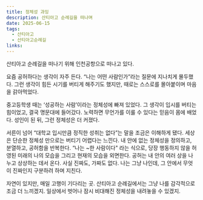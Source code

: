 ```yaml
---
title: 정체성 과잉
description: 산티아고 순례길을 떠나며
date: 2025-06-15
tags:
  - 산티아고
  - 산티아고순례길
links:
---
```

산티아고 순례길을 떠나기 위해 인천공항으로 떠나고 있다.

요즘 공허하다는 생각이 자주 든다. “나는 어떤 사람인가”라는 질문에 지나치게 몰두했다. 그런 생각이 힘든 시기를 버티게 해주기도 했지만, 때로는 스스로를 몰아붙이며 마음을 갉아먹었다.

중고등학생 때는 ‘성공하는 사람’이라는 정체성에 빠져 있었다. 그 생각이 입시를 버티는 힘이었고, 결국 명문대에 들어갔다. 노력하면 무언가를 이룰 수 있다는 믿음이 몸에 배었다. 성인이 된 뒤, 그런 정체성은 더 커졌다.

서른이 넘어 “대학교 입시만큼 정직한 성취는 없다”는 말을 조금은 이해하게 됐다. 세상은 단순한 정체성 만으로는 버티기 어렵다는 느낀다. 내 안에 없는 정체성을 정의하고, 분열하고, 공허함을 반복한다.  “나는 ~한 사람이다" 라는 식으로, 당장 행동하지 않을 허영된 미래의 나의 모습을 그리고 현재의 모습을 외면한다. 공허는 내 안의 여러 상을 나누고 상상하는 데서 온다. 사실 진짜도, 가짜도 없다. 나는 그냥 나인데, 그 안에서 무엇이 진짜인지 구분하려 하며 지친다.

자연이 있지만, 매일 고행이 기다리는 곳. 산티아고 순례길에서는 그냥 나를 감각적으로 조금 더 느끼겠지. 일상에서 벗어나 잠시 비대해진 정체성을 내려놓을 수 있겠지.